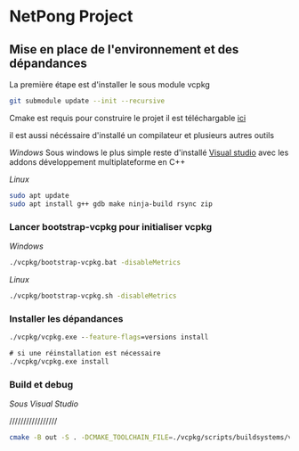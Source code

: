 # NetPong Project

## Mise en place de l'environnement et des dépandances

La première étape est d'installer le sous module vcpkg

```bash
git submodule update --init --recursive
```

Cmake est requis pour construire le projet il est téléchargable [ici](https://cmake.org/download/)

il est aussi nécéssaire d'installé un compilateur et plusieurs autres outils

*Windows*
Sous windows le plus simple reste d'installé [Visual studio](https://visualstudio.microsoft.com/fr/downloads/) avec les addons développement multiplateforme en C++

*Linux*
```bash
sudo apt update
sudo apt install g++ gdb make ninja-build rsync zip
```

### Lancer bootstrap-vcpkg pour initialiser vcpkg

*Windows*
```cmd
./vcpkg/bootstrap-vcpkg.bat -disableMetrics
```

*Linux*
```bash
./vcpkg/bootstrap-vcpkg.sh -disableMetrics
```

### Installer les dépandances

```cmd
./vcpkg/vcpkg.exe --feature-flags=versions install

# si une réinstallation est nécessaire 
./vcpkg/vcpkg.exe install
```

### Build et debug

*Sous Visual Studio*

/////////////////

```bash
cmake -B out -S . -DCMAKE_TOOLCHAIN_FILE=./vcpkg/scripts/buildsystems/vcpkg.cmake
```
